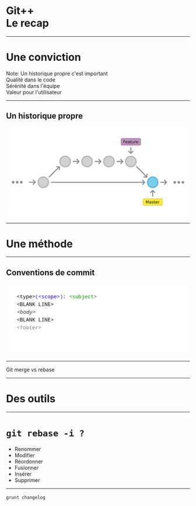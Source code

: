 <!-- .slide: data-background="#F5AF33" -->

# Git++ <br> Le recap

---

<!-- .slide: data-background="#F5AF33" -->

# Une conviction

Note:
Un historique propre c'est important <br>
Qualité dans le code <br>
Sérénité dans l'équipe <br>
Valeur pour l'utilisateur

---

## Un historique propre

![git clean history](img/git-clean-history.png)

---

<!-- .slide: data-background="#F5AF33" -->

# Une méthode

---

## Conventions de commit

![git rebase target](img/conventions-00.png)

---

<!-- .slide: data-background="img/clean-vs-dirty-water.jpg" data-background-size="cover" -->

<!-- .element: class="fullImageCaption" -->
Git merge vs rebase

---

<!-- .slide: data-background="#F5AF33" -->

# Des outils

---

<!-- .slide: class="twoColList codeTitle" -->

# `git rebase -i ?`

* Renommer
* Modifier
* Réordonner
* Fusionner
* Insérer
* Supprimer

---

<!-- .slide: data-background="img/changelog.png" data-background-size="contain" class="codeTitle" -->

<!-- .element: class="fullImageCaption" -->
`grunt changelog`
